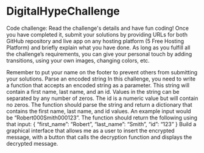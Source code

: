 # DigitalHypeChallenge

Code challenge:
Read the challenge's details and have fun coding! Once you have completed it, submit your
solutions by providing URLs for both GitHub repository and live app on any hosting platform (5
Free Hosting Platform) and briefly explain what you have done.
As long as you fulfill all the challenge’s requirements, you can give your personal touch by adding
transitions, using your own images, changing colors, etc.

Remember to put your name on the footer to prevent others from submitting your solutions.
Parse an encoded string
In this challenge, you need to write a function that accepts an encoded string as a parameter.
This string will contain a first name, last name, and an id.
Values in the string can be separated by any number of zeros. The id is a numeric value but will
contain no zeros. The function should parse the string and return a dictionary that contains the
first name, last name, and id values.
An example input would be “Robert000Smith000123”. The function should return the following
using that input:
{ “first_name”: “Robert”, “last_name”: “Smith”, “id”: “123” }
Build a graphical interface that allows me as a user to insert the encrypted message, with a button
that calls the decryption function and displays the decrypted message.
